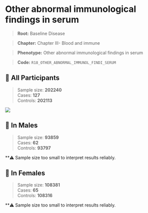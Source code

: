 # Other abnormal immunological findings in serum

> **Root:** Baseline Disease  

> **Chapter:** Chapter III- Blood and immune  

> **Phenotype:** Other abnormal immunological findings in serum  

> **Code:** `R18_OTHER_ABNORMAL_IMMUNOL_FINDI_SERUM`

## 🧪 All Participants  
> Sample size: **202240**  
> Cases: **127**  
> Controls: **202113**
<img src="/Disease/Figures/ALL/Incidence/R18_OTHER_ABNORMAL_IMMUNOL_FINDI_SERUM.png"/>
<CsvTable src="/Disease/Data/ALL/Incidence/COX_R18_OTHER_ABNORMAL_IMMUNOL_FINDI_SERUM.csv" label="🔍 View full results" />

## 👨 In Males  
> Sample size: **93859**  
> Cases: **62**  
> Controls: **93797**

**⚠️ Sample size too small to interpret results reliably.


## 👩 In Females  
> Sample size: **108381**  
> Cases: **65**  
> Controls: **108316**

**⚠️ Sample size too small to interpret results reliably.

